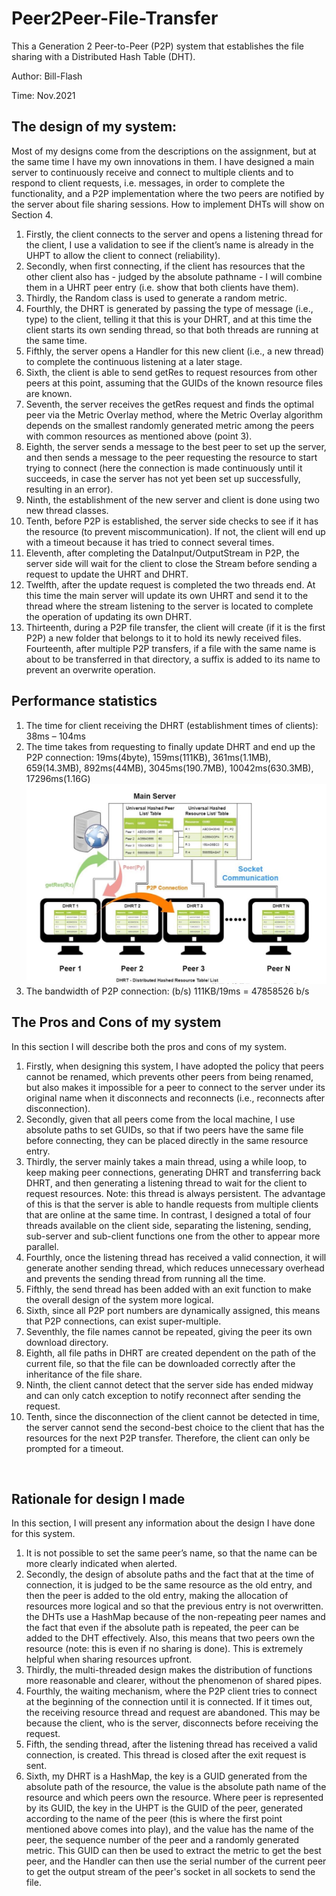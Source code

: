 # Peer2Peer-File-Transfer
This a Generation 2 Peer-to-Peer (P2P) system that establishes the file sharing with a Distributed Hash Table (DHT).

Author: Bill-Flash

Time: Nov.2021

## The design of my system:
Most of my designs come from the descriptions on the assignment, but at the same time I have my own innovations in them. I have designed a main server to continuously receive and connect to multiple clients and to respond to client requests, i.e. messages, in order to complete the functionality, and a P2P implementation where the two peers are notified by the server about file sharing sessions. How to implement DHTs will show on Section 4. 
1. Firstly, the client connects to the server and opens a listening thread for the client, I use a validation to see if the client’s name is already in the UHPT to allow the client to connect (reliability). 
2. Secondly, when first connecting, if the client has resources that the other client also has - judged by the absolute pathname - I will combine them in a UHRT peer entry (i.e. show that both clients have them). 
3. Thirdly, the Random class is used to generate a random metric. 
4. Fourthly, the DHRT is generated by passing the type of message (i.e., type) to the client, telling it that this is your DHRT, and at this time the client starts its own sending thread, so that both threads are running at the same time.
5. Fifthly, the server opens a Handler for this new client (i.e., a new thread) to complete the continuous listening at a later stage.
6. Sixth, the client is able to send getRes to request resources from other peers at this point, assuming that the GUIDs of the known resource files are known.
7. Seventh, the server receives the getRes request and finds the optimal peer via the Metric Overlay method, where the Metric Overlay algorithm depends on the smallest randomly generated metric among the peers with common resources as mentioned above (point 3).
8. Eighth, the server sends a message to the best peer to set up the server, and then sends a message to the peer requesting the resource to start trying to connect (here the connection is made continuously until it succeeds, in case the server has not yet been set up successfully, resulting in an error).
9. Ninth, the establishment of the new server and client is done using two new thread classes.
10. Tenth, before P2P is established, the server side checks to see if it has the resource (to prevent miscommunication). If not, the client will end up with a timeout because it has tried to connect several times.
11. Eleventh, after completing the DataInput/OutputStream in P2P, the server side will wait for the client to close the Stream before sending a request to update the UHRT and DHRT.
12. Twelfth, after the update request is completed the two threads end. At this time the main server will update its own UHRT and send it to the thread where the stream listening to the server is located to complete the operation of updating its own DHRT.
13. Thirteenth, during a P2P file transfer, the client will create (if it is the first P2P) a new folder that belongs to it to hold its newly received files. Fourteenth, after multiple P2P transfers, if a file with the same name is about to be transferred in that directory, a suffix is added to its name to prevent an overwrite operation.


## Performance statistics
1.	The time for client receiving the DHRT (establishment times of clients): 38ms – 104ms
2.	The time takes from requesting to finally update DHRT and end up the P2P connection: 19ms(4byte), 159ms(111KB), 361ms(1.1MB), 659(14.3MB), 892ms(44MB), 3045ms(190.7MB), 10042ms(630.3MB), 17296ms(1.16G)
![performance](./pic.jpg)
3.	The bandwidth of P2P connection: (b/s)
111KB/19ms = 47858526 b/s
 
## The Pros and Cons of my system
In this section I will describe both the pros and cons of my system. 
1. Firstly, when designing this system, I have adopted the policy that peers cannot be renamed, which prevents other peers from being renamed, but also makes it impossible for a peer to connect to the server under its original name when it disconnects and reconnects (i.e., reconnects after disconnection).
2. Secondly, given that all peers come from the local machine, I use absolute paths to set GUIDs, so that if two peers have the same file before connecting, they can be placed directly in the same resource entry.
3. Thirdly, the server mainly takes a main thread, using a while loop, to keep making peer connections, generating DHRT and transferring back DHRT, and then generating a listening thread to wait for the client to request resources. Note: this thread is always persistent. The advantage of this is that the server is able to handle requests from multiple clients that are online at the same time. In contrast, I designed a total of four threads available on the client side, separating the listening, sending, sub-server and sub-client functions one from the other to appear more parallel.
4. Fourthly, once the listening thread has received a valid connection, it will generate another sending thread, which reduces unnecessary overhead and prevents the sending thread from running all the time.
5. Fifthly, the send thread has been added with an exit function to make the overall design of the system more logical.
6. Sixth, since all P2P port numbers are dynamically assigned, this means that P2P connections, can exist super-multiple.
7. Seventhly, the file names cannot be repeated, giving the peer its own download directory.
8. Eighth, all file paths in DHRT are created dependent on the path of the current file, so that the file can be downloaded correctly after the inheritance of the file share.
9. Ninth, the client cannot detect that the server side has ended midway and can only catch exception to notify reconnect after sending the request.
10. Tenth, since the disconnection of the client cannot be detected in time, the server cannot send the second-best choice to the client that has the resources for the next P2P transfer. Therefore, the client can only be prompted for a timeout.

 
## Rationale for design I made
In this section, I will present any information about the design I have done for this system. 

1. It is not possible to set the same peer’s name, so that the name can be more clearly indicated when alerted.
2. Secondly, the design of absolute paths and the fact that at the time of connection, it is judged to be the same resource as the old entry, and then the peer is added to the old entry, making the allocation of resources more logical and so that the previous entry is not overwritten. the DHTs use a HashMap because of the non-repeating peer names and the fact that even if the absolute path is repeated, the peer can be added to the DHT effectively. Also, this means that two peers own the resource (note: this is even if no sharing is done). This is extremely helpful when sharing resources upfront.
3. Thirdly, the multi-threaded design makes the distribution of functions more reasonable and clearer, without the phenomenon of shared pipes.
4. Fourthly, the waiting mechanism, where the P2P client tries to connect at the beginning of the connection until it is connected. If it times out, the receiving resource thread and request are abandoned. This may be because the client, who is the server, disconnects before receiving the request.
5. Fifth, the sending thread, after the listening thread has received a valid connection, is created. This thread is closed after the exit request is sent.
6. Sixth, my DHRT is a HashMap, the key is a GUID generated from the absolute path of the resource, the value is the absolute path name of the resource and which peers own the resource. Where peer is represented by its GUID, the key in the UHPT is the GUID of the peer, generated according to the name of the peer (this is where the first point mentioned above comes into play), and the value has the name of the peer, the sequence number of the peer and a randomly generated metric. This GUID can then be used to extract the metric to get the best peer, and the Handler can then use the serial number of the current peer to get the output stream of the peer's socket in all sockets to send the file.


